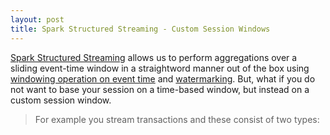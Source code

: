 ```yaml
---
layout: post
title: Spark Structured Streaming - Custom Session Windows
---
```


[Spark Structured Streaming](https://spark.apache.org/docs/latest/structured-streaming-programming-guide.html) allows us to perform aggregations over a sliding event-time window in a straightword manner out of the box using  [windowing operation on event time](https://spark.apache.org/docs/latest/structured-streaming-programming-guide.html#window-operations-on-event-time) and [watermarking](https://spark.apache.org/docs/latest/structured-streaming-programming-guide.html#handling-late-data-and-watermarking).  But, what if you do not want to base your session on a time-based window, but instead on a custom session window.  

> For example you stream transactions and these consist of two types: 


